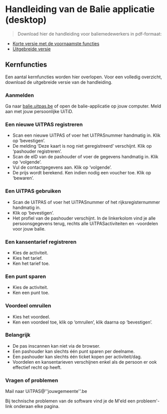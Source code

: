 ---
---

# Handleiding van de Balie applicatie (desktop)

> Download hier de handleiding voor baliemedewerkers in pdf-formaat: 
* [Korte versie met de voornaamste functies](http://files.uitpas.be/documentatie/UiTPas-balie%20handleiding-korteversie.pdf)
* [Uitgebreide versie](http://files.uitpas.be/documentatie/UiTPas-balie%20handleiding-langeversie.pdf)

## Kernfuncties
Een aantal kernfuncties worden hier overlopen. Voor een volledig overzicht, download de uitgebreide versie van de handleiding.

### Aanmelden

Ga naar [balie.uitpas.be](http://balie.uitpas.be) of open de balie-applicatie op jouw computer. Meld aan met jouw persoonlijke UiTiD.

### Een nieuwe UiTPAS registreren

* Scan een nieuwe UiTPAS of voer het UiTPASnummer handmatig in. Klik op ‘bevestigen’.
* De melding ‘Deze kaart is nog niet geregistreerd’ verschijnt. Klik op ‘pashouder registreren’.
* Scan de eID van de pashouder of voer de gegevens handmatig in. Klik op ‘volgende’.
* Vul de contactgegevens aan. Klik op ‘volgende’.
* De prijs wordt berekend. Ken indien nodig een voucher toe. Klik op ‘bewaren’.

### Een UiTPAS gebruiken

* Scan de UiTPAS of voer het UiTPASnummer of het rijksregisternummer handmatig in.
* Klik op ‘bevestigen’.
* Het profiel van de pashouder verschijnt. In de linkerkolom vind je alle persoonsgegevens terug, rechts alle UiTPASactiviteiten en -voordelen voor jouw balie.

### Een kansentarief registreren

* Kies de activiteit.
* Kies het tarief.
* Ken het tarief toe.

### Een punt sparen

* Kies de activiteit.
* Ken een punt toe.

### Voordeel omruilen

* Kies het voordeel.
* Ken een voordeel toe, klik op ‘omruilen’, klik daarna op ‘bevestigen’.

### Belangrijk

* De pas inscannen kan niet via de browser.
* Een pashouder kan slechts één punt sparen per deelname.
* Een pashouder kan slechts één ticket kopen per activiteit/dag.
* Voordelen en kansentarieven verschijnen enkel als de persoon er ook effectief recht op heeft.

### Vragen of problemen

Mail naar UiTPAS@''jouwgemeente''.be

Bij technische problemen van de software vind je de M'eld een probleem'-link onderaan elke pagina.
